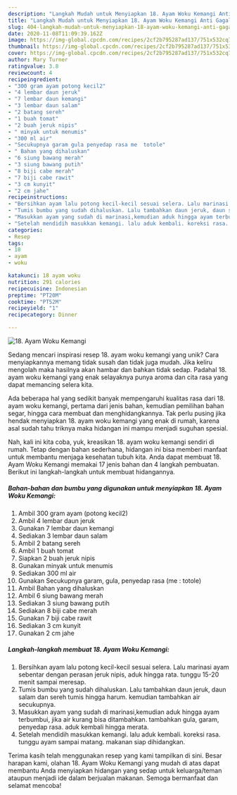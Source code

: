 ```yaml
---
description: "Langkah Mudah untuk Menyiapkan 18. Ayam Woku Kemangi Anti Gagal"
title: "Langkah Mudah untuk Menyiapkan 18. Ayam Woku Kemangi Anti Gagal"
slug: 404-langkah-mudah-untuk-menyiapkan-18-ayam-woku-kemangi-anti-gagal
date: 2020-11-08T11:09:39.162Z
image: https://img-global.cpcdn.com/recipes/2cf2b795287ad137/751x532cq70/18-ayam-woku-kemangi-foto-resep-utama.jpg
thumbnail: https://img-global.cpcdn.com/recipes/2cf2b795287ad137/751x532cq70/18-ayam-woku-kemangi-foto-resep-utama.jpg
cover: https://img-global.cpcdn.com/recipes/2cf2b795287ad137/751x532cq70/18-ayam-woku-kemangi-foto-resep-utama.jpg
author: Mary Turner
ratingvalue: 3.8
reviewcount: 4
recipeingredient:
- "300 gram ayam potong kecil2"
- "4 lembar daun jeruk"
- "7 lembar daun kemangi"
- "3 lembar daun salam"
- "2 batang sereh"
- "1 buah tomat"
- "2 buah jeruk nipis"
- " minyak untuk menumis"
- "300 ml air"
- "Secukupnya garam gula penyedap rasa me  totole"
- " Bahan yang dihaluskan"
- "6 siung bawang merah"
- "3 siung bawang putih"
- "8 biji cabe merah"
- "7 biji cabe rawit"
- "3 cm kunyit"
- "2 cm jahe"
recipeinstructions:
- "Bersihkan ayam lalu potong kecil-kecil sesuai selera. Lalu marinasi ayam sebentar dengan perasan jeruk nipis, aduk hingga rata. tunggu 15-20 menit sampai meresap."
- "Tumis bumbu yang sudah dihaluskan. Lalu tambahkan daun jeruk, daun salam dan sereh tumis hingga harum. kemudian tambahkan air secukupnya."
- "Masukkan ayam yang sudah di marinasi,kemudian aduk hingga ayam terbumbui, jika air kurang bisa ditambahkan. tambahkan gula, garam, penyedap rasa. aduk kembali hingga merata."
- "Setelah mendidih masukkan kemangi. lalu aduk kembali. koreksi rasa. tunggu ayam sampai matang. makanan siap dihidangkan."
categories:
- Resep
tags:
- 18
- ayam
- woku

katakunci: 18 ayam woku 
nutrition: 291 calories
recipecuisine: Indonesian
preptime: "PT20M"
cooktime: "PT52M"
recipeyield: "1"
recipecategory: Dinner

---
```



![18. Ayam Woku Kemangi](https://img-global.cpcdn.com/recipes/2cf2b795287ad137/751x532cq70/18-ayam-woku-kemangi-foto-resep-utama.jpg)

Sedang mencari inspirasi resep 18. ayam woku kemangi yang unik? Cara menyiapkannya memang tidak susah dan tidak juga mudah. Jika keliru mengolah maka hasilnya akan hambar dan bahkan tidak sedap. Padahal 18. ayam woku kemangi yang enak selayaknya punya aroma dan cita rasa yang dapat memancing selera kita.

Ada beberapa hal yang sedikit banyak mempengaruhi kualitas rasa dari 18. ayam woku kemangi, pertama dari jenis bahan, kemudian pemilihan bahan segar, hingga cara membuat dan menghidangkannya. Tak perlu pusing jika hendak menyiapkan 18. ayam woku kemangi yang enak di rumah, karena asal sudah tahu triknya maka hidangan ini mampu menjadi suguhan spesial.




Nah, kali ini kita coba, yuk, kreasikan 18. ayam woku kemangi sendiri di rumah. Tetap dengan bahan sederhana, hidangan ini bisa memberi manfaat untuk membantu menjaga kesehatan tubuh kita. Anda dapat membuat 18. Ayam Woku Kemangi memakai 17 jenis bahan dan 4 langkah pembuatan. Berikut ini langkah-langkah untuk membuat hidangannya.

<!--inarticleads1-->

##### Bahan-bahan dan bumbu yang digunakan untuk menyiapkan 18. Ayam Woku Kemangi:

1. Ambil 300 gram ayam (potong kecil2)
1. Ambil 4 lembar daun jeruk
1. Gunakan 7 lembar daun kemangi
1. Sediakan 3 lembar daun salam
1. Ambil 2 batang sereh
1. Ambil 1 buah tomat
1. Siapkan 2 buah jeruk nipis
1. Gunakan  minyak untuk menumis
1. Sediakan 300 ml air
1. Gunakan Secukupnya garam, gula, penyedap rasa (me : totole)
1. Ambil  Bahan yang dihaluskan
1. Ambil 6 siung bawang merah
1. Sediakan 3 siung bawang putih
1. Sediakan 8 biji cabe merah
1. Gunakan 7 biji cabe rawit
1. Sediakan 3 cm kunyit
1. Gunakan 2 cm jahe




<!--inarticleads2-->

##### Langkah-langkah membuat 18. Ayam Woku Kemangi:

1. Bersihkan ayam lalu potong kecil-kecil sesuai selera. Lalu marinasi ayam sebentar dengan perasan jeruk nipis, aduk hingga rata. tunggu 15-20 menit sampai meresap.
1. Tumis bumbu yang sudah dihaluskan. Lalu tambahkan daun jeruk, daun salam dan sereh tumis hingga harum. kemudian tambahkan air secukupnya.
1. Masukkan ayam yang sudah di marinasi,kemudian aduk hingga ayam terbumbui, jika air kurang bisa ditambahkan. tambahkan gula, garam, penyedap rasa. aduk kembali hingga merata.
1. Setelah mendidih masukkan kemangi. lalu aduk kembali. koreksi rasa. tunggu ayam sampai matang. makanan siap dihidangkan.




Terima kasih telah menggunakan resep yang kami tampilkan di sini. Besar harapan kami, olahan 18. Ayam Woku Kemangi yang mudah di atas dapat membantu Anda menyiapkan hidangan yang sedap untuk keluarga/teman ataupun menjadi ide dalam berjualan makanan. Semoga bermanfaat dan selamat mencoba!
